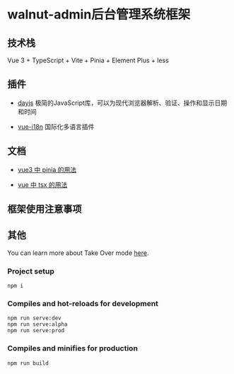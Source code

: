 # walnut-admin后台管理系统框架

## 技术栈

Vue 3 + TypeScript + Vite + Pinia + Element Plus + less

## 插件

- [dayjs](https://github.com/ktsn/vuex-class) 极简的JavaScript库，可以为现代浏览器解析、验证、操作和显示日期和时间

- [vue-i18n](https://github.com/ktsn/vuex-class) 国际化多语言插件

## 文档

- [vue3 中 pinia 的用法](https://pinia.web3doc.top/introduction.html)

- [vue 中 tsx 的用法](https://www.jianshu.com/p/d89fb4755879)

## 框架使用注意事项



## 其他

You can learn more about Take Over mode [here](https://github.com/johnsoncodehk/volar/discussions/471).

### Project setup
```
npm i
```

### Compiles and hot-reloads for development
```
npm run serve:dev
npm run serve:alpha
npm run serve:prod
```

### Compiles and minifies for production
```
npm run build
```